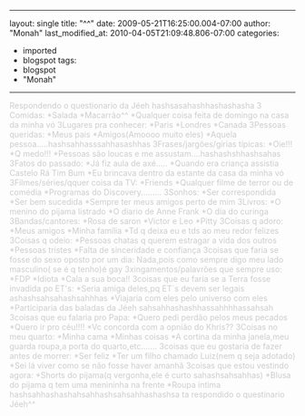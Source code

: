 
---
layout: single
title: "^^"
date: 2009-05-21T16:25:00.004-07:00
author: "Monah"
last_modified_at: 2010-04-05T21:09:48.806-07:00
categories:
  - imported
  - blogspot
tags:
  - blogspot
  - "Monah"
---

<span style="COLOR: rgb(204,204,204)">Respondendo o questionario da Jéeh hashsasahashhashashasha
<span style="COLOR: rgb(204,204,204)">
<span style="COLOR: rgb(204,204,204)">3 Comidas:
<span style="COLOR: rgb(204,204,204)">*Salada
<span style="COLOR: rgb(204,204,204)">*Macarrão^^
<span style="COLOR: rgb(204,204,204)">*Qualquer coisa feita de domingo na casa da minha vó
<span style="COLOR: rgb(204,204,204)">
<span style="COLOR: rgb(204,204,204)">3Lugares pra conhecer:
<span style="COLOR: rgb(204,204,204)">*Paris
<span style="COLOR: rgb(204,204,204)">*Londres
<span style="COLOR: rgb(204,204,204)">*Canada
<span style="COLOR: rgb(204,204,204)">
<span style="COLOR: rgb(204,204,204)">3Pessoas queridas:
<span style="COLOR: rgb(204,204,204)">*Meus pais
<span style="COLOR: rgb(204,204,204)">*Amigos(Amoooo muito eles)
<span style="COLOR: rgb(204,204,204)">*Aquela pessoa.....hashsahhasssahhasashhas
<span style="COLOR: rgb(204,204,204)">
<span style="COLOR: rgb(204,204,204)">3Frases/jargões/gírias típicas:
<span style="COLOR: rgb(204,204,204)">*Oie!!!
<span style="COLOR: rgb(204,204,204)">*Q medo!!!
<span style="COLOR: rgb(204,204,204)">*Pessoas são loucas e me assustam....hashashshhashsahas
<span style="COLOR: rgb(204,204,204)">
<span style="COLOR: rgb(204,204,204)">3Fatos do passado:
<span style="COLOR: rgb(204,204,204)">*Já fiz aula de axé.....
<span style="COLOR: rgb(204,204,204)">*Quando era criança assistia Castelo Rá Tim Bum
<span style="COLOR: rgb(204,204,204)">*Eu brincava dentro da estante da casa da minha vó
<span style="COLOR: rgb(204,204,204)">
<span style="COLOR: rgb(204,204,204)">3Filmes/séries/qquer coisa da TV:
<span style="COLOR: rgb(204,204,204)">*Friends
<span style="COLOR: rgb(204,204,204)">*Qualquer filme de terror ou de comédia
<span style="COLOR: rgb(204,204,204)">*Programas do Discovery.........
<span style="COLOR: rgb(204,204,204)">
<span style="COLOR: rgb(204,204,204)">3Sonhos:
<span style="COLOR: rgb(204,204,204)">*Ser correspondida
<span style="COLOR: rgb(204,204,204)">*Ser bem sucedida
<span style="COLOR: rgb(204,204,204)">*Sempre ter meus amigos perto de mim
<span style="COLOR: rgb(204,204,204)">
<span style="COLOR: rgb(204,204,204)">3Livros:
<span style="COLOR: rgb(204,204,204)">*O menino do pijama listrado
<span style="COLOR: rgb(204,204,204)">*O diario de Anne Frank
<span style="COLOR: rgb(204,204,204)">*O dia do curinga
<span style="COLOR: rgb(204,204,204)">
<span style="COLOR: rgb(204,204,204)">3Bandas/cantores:
<span style="COLOR: rgb(204,204,204)">*Rosa de saron
<span style="COLOR: rgb(204,204,204)">*Victor e Leo
<span style="COLOR: rgb(204,204,204)">*Pitty
<span style="COLOR: rgb(204,204,204)">
<span style="COLOR: rgb(204,204,204)">3Coisas q adoro:
<span style="COLOR: rgb(204,204,204)">*Meus amigos
<span style="COLOR: rgb(204,204,204)">*Minha família
<span style="COLOR: rgb(204,204,204)">*Td q deixa eu e tds ao meu redor felizes
<span style="COLOR: rgb(204,204,204)">
<span style="COLOR: rgb(204,204,204)">3Coisas q odeio:
<span style="COLOR: rgb(204,204,204)">*Pessoas chatas q querem estragar a vida dos outros
<span style="COLOR: rgb(204,204,204)">*Pessoas tristes
<span style="COLOR: rgb(204,204,204)">*Falta de sinceridade e confiança
<span style="COLOR: rgb(204,204,204)">
<span style="COLOR: rgb(204,204,204)">3coisas que faria se fosse do sexo oposto por um dia:
<span style="COLOR: rgb(204,204,204)">Nada,pois como sempre digo meu lado masculino( se é q tenho)é gay
<span style="COLOR: rgb(204,204,204)">
<span style="COLOR: rgb(204,204,204)">3xingamentos/palavrões que sempre uso:
<span style="COLOR: rgb(204,204,204)">*FDP
<span style="COLOR: rgb(204,204,204)">*Idiota
<span style="COLOR: rgb(204,204,204)">*Cala a sua boca!!
<span style="COLOR: rgb(204,204,204)">
<span style="COLOR: rgb(204,204,204)">3coisas que eu faria se a Terra fosse invadida po ET's:
<span style="COLOR: rgb(204,204,204)">*Seria amiga deles,pq ET´s devem ser legais ashashsahsahashsahhhas
<span style="COLOR: rgb(204,204,204)">*Viajaria com eles pelo universo com eles
<span style="COLOR: rgb(204,204,204)">*Participaria das baladas da Jéeh sahsahhashashhassahhhhassahsah
<span style="COLOR: rgb(204,204,204)">
<span style="COLOR: rgb(204,204,204)">3coisas que eu falaria pro Papa:
<span style="COLOR: rgb(204,204,204)">*Quero pedi perdão pelos meus pecados
<span style="COLOR: rgb(204,204,204)">*Quero ir pro céu!!!!
<span style="COLOR: rgb(204,204,204)">*Vc concorda com a opnião do Khris??
<span style="COLOR: rgb(204,204,204)">
<span style="COLOR: rgb(204,204,204)">3Coisas no meu quarto:
<span style="COLOR: rgb(204,204,204)">*Minha cama
<span style="COLOR: rgb(204,204,204)">*Minhas coisas
<span style="COLOR: rgb(204,204,204)">*A cortina da minha janela,meu guarda roupa,a porta do quarto,etc.......
<span style="COLOR: rgb(204,204,204)">
<span style="COLOR: rgb(204,204,204)">3coisas que eu gostaria de fazer antes de morrer:
<span style="COLOR: rgb(204,204,204)">*Ser feliz
<span style="COLOR: rgb(204,204,204)">*Ter um filho chamado Luiz(nem q seja adotado)
<span style="COLOR: rgb(204,204,204)">*Sei lá viver como se não fosse haver amanhã
<span style="COLOR: rgb(204,204,204)">
<span style="COLOR: rgb(204,204,204)">3coisas que estou vestindo agora:
<span style="COLOR: rgb(204,204,204)">*Shorts do pijama(q vergonha,ele é curto sahashsahsahhas)
<span style="COLOR: rgb(204,204,204)">*Blusa do pijama q tem uma menininha na frente
<span style="COLOR: rgb(204,204,204)">*Roupa intima
<span style="COLOR: rgb(204,204,204)">
<span style="COLOR: rgb(204,204,204)">hashsahhashashahsahhashsahsahhashashsa ta respondido o questinario Jéeh^^